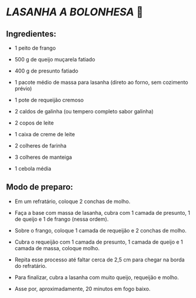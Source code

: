 # _LASANHA A BOLONHESA_ :fork_and_knife:



## Ingredientes:

- 1 peito de frango

- 500 g de queijo muçarela fatiado

- 400 g de presunto fatiado

- 1 pacote médio de massa para lasanha (direto ao forno, sem cozimento prévio)

- 1 pote de requeijão cremoso

- 2 caldos de galinha (ou tempero completo sabor galinha)

- 2 copos de leite

- 1 caixa de creme de leite

- 2 colheres de farinha

- 3 colheres de manteiga

- 1 cebola média



## Modo de preparo:

- Em um refratário, coloque 2 conchas de molho.

- Faça a base com massa de lasanha, cubra com 1 camada de presunto, 1 de queijo e 1 de frango (nessa ordem).

- Sobre o frango, coloque 1 camada de requeijão e 2 conchas de molho.

- Cubra o requeijão com 1 camada de presunto, 1 camada de queijo e 1 camada de massa, coloque molho.

- Repita esse processo até faltar cerca de 2,5 cm para chegar na borda do refratário.

- Para finalizar, cubra a lasanha com muito queijo, requeijão e molho.

- Asse por, aproximadamente, 20 minutos em fogo baixo.